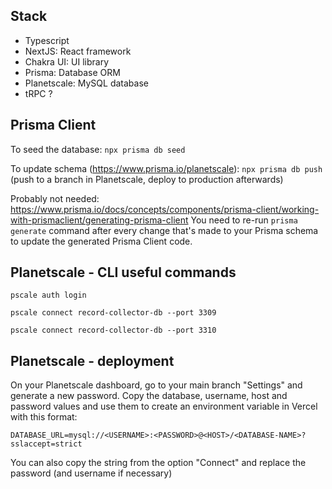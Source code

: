 ## Stack

- Typescript
- NextJS: React framework
- Chakra UI: UI library
- Prisma: Database ORM
- Planetscale: MySQL database
- tRPC ?

## Prisma Client

To seed the database:
`npx prisma db seed`

To update schema (https://www.prisma.io/planetscale):
`npx prisma db push`
(push to a branch in Planetscale, deploy to production afterwards)

Probably not needed:
https://www.prisma.io/docs/concepts/components/prisma-client/working-with-prismaclient/generating-prisma-client
You need to re-run `prisma generate` command after every change that's made to your Prisma schema to update the generated Prisma Client code.

## Planetscale - CLI useful commands

```
pscale auth login

pscale connect record-collector-db --port 3309

pscale connect record-collector-db --port 3310
```

## Planetscale - deployment

On your Planetscale dashboard, go to your main branch "Settings" and generate a new password. Copy the database, username, host and password values and use them to create an environment variable in Vercel with this format:

`DATABASE_URL=mysql://<USERNAME>:<PASSWORD>@<HOST>/<DATABASE-NAME>?sslaccept=strict`

You can also copy the string from the option "Connect" and replace the password (and username if necessary)
